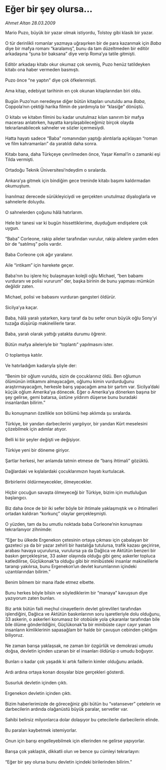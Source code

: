 # Eğer bir şey olursa...

*Ahmet Altan 28.03.2009*

<div class="taraf_structure_2col_1zq">
<div class="margen_n">



 <p>Mario Puzo, büyük bir yazar olmak istiyordu, Tolstoy gibi klasik bir yazar. <br/><br/>O tür derinlikli romanlar yazmaya uğraşırken bir de para kazanmak için <em>Baba</em> diye bir mafya romanı “karalamış”, bunu da tam düzeltmeden bir editör arkadaşına “şuna bir baksana” diye verip Roma’ya tatile gitmişti. <br/><br/>Editör arkadaşı kitabı okur okumaz çok sevmiş, Puzo henüz tatildeyken kitabı ona haber vermeden basmıştı. <br/><br/>Puzo önce “ne yaptın” diye çok öfkelenmişti. <br/><br/>Ama kitap, edebiyat tarihinin en çok okunan kitaplarından biri oldu. <br/><br/>Bugün Puzo’nun neredeyse diğer bütün kitapları unutuldu ama <em>Baba</em>, Coppola’nın çektiği harika filmin de yardımıyla bir “klasiğe” dönüştü. <br/><br/>O kitabı ve kitabın filmini bu kadar unutulmaz kılan sanırım bir mafya macerası anlatırken, hayatta karşılaşabileceğimiz birçok olayda tekrarlanabilecek sahneler ve sözler içermesiydi. <br/><br/>Hatta hayatı sadece “Baba” romanından yaptığı alıntılarla açıklayan “roman ve film kahramanları” da yaratıldı daha sonra. <br/><br/>Kitabı bana, daha Türkçeye çevrilmeden önce, Yaşar Kemal’in o zamanki eşi Tilda vermişti. <br/><br/>Ortadoğu Teknik Üniversitesi’ndeydim o sıralarda. <br/><br/>Ankara’ya gitmek için bindiğim gece treninde kitabı başımı kaldırmadan okumuştum. <br/><br/>İnanılmaz derecede sürükleyiciydi ve gerçekten unutulmaz diyaloglarla ve sahnelerle doluydu. <br/><br/>O sahnelerden çoğunu hâlâ hatırlarım. <br/><br/>Hele bir tanesi var ki bugün hissettiklerime, duyduğum endişelere çok uygun. <br/><br/>“Baba” Corleone, rakip aileler tarafından vurulur, rakip ailelere yardım eden bir de “satılmış” polis vardır. <br/><br/>Baba Corleone çok ağır yaralanır. <br/><br/>Aile “intikam” için harekete geçer. <br/><br/>Baba’nın bu işlere hiç bulaşmayan kolejli oğlu Michael, “ben babamı vurduranı ve polisi vururum” der, başka birinin de bunu yapması mümkün değildir zaten. <br/><br/>Michael, polisi ve babasını vurduran gangsteri öldürür. <br/><br/>Sicilya’ya kaçar. <br/><br/>Baba, hâlâ yaralı yatarken, karşı taraf da bu sefer onun büyük oğlu Sony’yi tuzağa düşürüp makinelilerle tarar. <br/><br/>Baba, yaralı olarak yattığı yatakta durumu öğrenir. <br/><br/>Bütün mafya aileleriyle bir “toplantı” yapılmasını ister. <br/><br/>O toplantıya katılır. <br/><br/>Ve hatırladığım kadarıyla şöyle der: <br/><br/>“Benim bir oğlum vuruldu, sizin de çocuklarınız öldü. Ben oğlumun ölümünün intikamını almayacağım, oğlumu kimin vurdurduğunu araştırmayacağım, herkesle barış yapacağım ama bir şartım var. Sicilya’daki küçük oğlum Amerika’ya dönecek. Eğer o Amerika’ya dönerken başına bir şey gelirse, gemi batarsa, üstüne yıldırım düşerse bunu buradaki insanlardan bilirim.” <br/><br/>Bu konuşmanın özellikle son bölümü hep aklımda şu sıralarda. <br/><br/>Türkiye, bir yandan darbecilerini yargılıyor, bir yandan Kürt meselesini çözebilmek için adımlar atıyor. <br/><br/>Belli ki bir şeyler değişti ve değişiyor. <br/><br/>Türkiye yeni bir döneme giriyor. <br/><br/>Şartlar herkesi, her anlamda tatmin etmese de “barış ihtimali” gözüktü. <br/><br/>Dağlardaki ve kışlalardaki çocuklarımızın hayatı kurtulacak. <br/><br/>Birbirlerini öldürmeyecekler, ölmeyecekler. <br/><br/>Hiçbir çocuğun savaşta ölmeyeceği bir Türkiye, bizim için mutluluğun başlangıcı. <br/><br/>Biz daha önce de bir iki sefer böyle bir ihtimale yaklaşmıştık ve o ihtimalleri ortadan kaldıran “korkunç” olaylar gerçekleşmişti. <br/><br/>O yüzden, tam da bu umutlu noktada baba Corleone’nin konuşması tekrarlanıyor zihnimde: <br/><br/>“Eğer bu ülkede Ergenekon çetesinin ortaya çıkması için çabalayan bir gazeteci ya da bir yazar zehirli bir hastalığa tutulursa, trafik kazası geçirirse, arabası havaya uçurulursa, vurulursa ya da Dağlıca ve Aktütün benzeri bir baskın gerçekleşirse, 33 asker olayında olduğu gibi genç askerler topluca katledilirse, Güçlükonak’ta olduğu gibi bir minibüsteki insanlar makinelilerle taranıp yakılırsa, bunu Ergenekon’un devlet kurumlarının içindeki uzantılarından bilirim.” <br/><br/>Benim bilmem bir mana ifade etmez elbette. <br/><br/>Bunu herkes böyle bilsin ve söylediklerim bir “manaya” kavuşsun diye yazıyorum zaten bunları. <br/><br/>Biz artık bütün faili meçhul cinayetlerin devlet görevlileri tarafından işlendiğini, Dağlıca ve Aktütün baskınlarının soru işaretleriyle dolu olduğunu, 33 askerin, o askerleri korumasız bir otobüsle yola çıkaranlar tarafından bile bile ölüme gönderildiğini, Güçlükonak’ta bir minibüste cayır cayır yanan insanların kimliklerinin sapasağlam bir halde bir çavuşun cebinden çıktığını biliyoruz. <br/><br/>Ne zaman barışa yaklaşsak, ne zaman bir özgürlük ve demokrasi umudu doğsa, devletin içinden uzanan bir el insanları öldürüp o umudu boğuyor. <br/><br/>Bunları o kadar çok yaşadık ki artık faillerin kimler olduğunu anladık. <br/><br/>Ardı ardına ortaya konan dosyalar bize gerçekleri gösterdi. <br/><br/>Susurluk devletin içinden çıktı. <br/><br/>Ergenekon devletin içinden çıktı. <br/><br/>Bizim haberlerimizde de göreceğiniz gibi bütün bu “vatansever” çetelerin ve darbecilerin ardında olağanüstü büyük paralar, servetler var. <br/><br/>Sahibi belirsiz milyonlarca dolar dolaşıyor bu çetecilerle darbecilerin elinde. <br/><br/>Bu paraları kaybetmek istemiyorlar. <br/><br/>Onun için barışı engelleyebilmek için ellerinden ne gelirse yapıyorlar. <br/><br/>Barışa çok yaklaştık, dikkatli olun ve bence şu cümleyi tekrarlayın: <br/><br/>“Eğer bir şey olursa bunu devletin içindeki birilerinden bilirim.”</p>
<br/>
<br/>
<br/>



<br/>


<div id="taraf_not">
</div>

</div>


</div>
